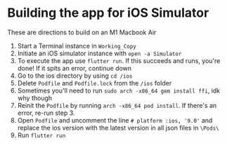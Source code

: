 # Building the app for iOS Simulator
These are directions to build on an M1 Macbook Air
1. Start a Terminal instance in `Working_Copy`
1. Initiate an iOS simulator instance with `open -a Simulator`
1. To execute the app use `flutter run`. If this succeeds and runs, you're done! If it spits an error, continue down
1. Go to the ios directory by using `cd /ios`
1. Delete `Podfile` and `Podfile.lock` from the `/ios` folder
1. Sometimes you'll need to run `sudo arch -x86_64 gem install ffi`, idk why though
1. Reinit the `Podfile` by running `arch -x86_64 pod install`. If there's an error, re-run step 3.
1. Open `Podfile` and uncomment the line `# platform :ios, '9.0'` and replace the ios version with the latest version in all json files in `\Pods\`
1. Run `flutter run`

